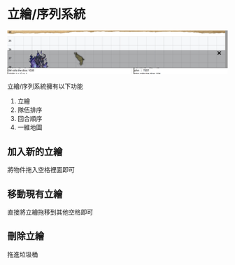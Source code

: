 # 立繪/序列系統

<img src="../../img/portrait.png" width="750" />

立繪/序列系統擁有以下功能
1. 立繪
2. 隊伍排序
3. 回合順序
4. 一維地圖

## 加入新的立繪

將物件拖入空格裡面即可

## 移動現有立繪

直接將立繪拖移到其他空格即可

## 刪除立繪

拖進垃圾桶

